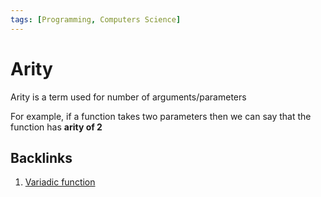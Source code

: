 ```yaml
---
tags: [Programming, Computers Science]
---
```


# Arity

Arity is a term used for number of arguments/parameters

For example, if a function takes two parameters then we can say that the function has **arity of 2**

## Backlinks

1. [Variadic function](variadic-functions.md)
